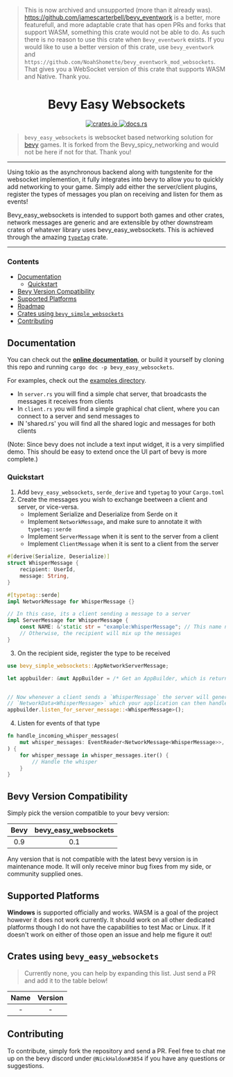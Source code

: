 > This is now archived and unsupported (more than it already was). https://github.com/jamescarterbell/bevy_eventwork is a better, more featurefull, and more adaptable crate that has open PRs and forks that support WASM, something this crate would not be able to do. As such there is no reason to use this crate when `Bevy_eventwork` exists. If you would like to use a better version of this crate, use `bevy_eventwork` and `https://github.com/NoahShomette/bevy_eventwork_mod_websockets`. That gives you a WebSocket version of this crate that supports WASM and Native. Thank you.

<h1 align="center">
    Bevy Easy Websockets
</h1>

<p align="center">
    <a href="https://crates.io/crates/bevy_easy_websockets">
        <img src="https://img.shields.io/crates/v/bevy_easy_websockets?logo=rust" alt="crates.io">
    </a>
    <a href="https://docs.rs/bevy_easy_websockets">
        <img src="https://docs.rs/bevy_easy_websockets/badge.svg" alt="docs.rs">
    </a>
</p>

> `bevy_easy_websockets` is websocket based networking solution for [bevy](https://bevyengine.org/) games. It is forked from the Bevy_spicy_networking and would not be here if not for that. Thank you!

<hr>

Using tokio as the asynchronous backend along with tungstenite for the websocket implemention, it fully integrates into bevy to allow you to quickly add networking to your game.
Simply add either the server/client plugins, register the types of messages you plan on receiving and listen for them as events!

Bevy_easy_websockets is intended to support both games and other crates, network messages are generic and are extensible by other downstream crates of whatever library uses bevy_easy_websockets. This is achieved through the amazing [`typetag`](https://github.com/dtolnay/typetag) crate.

<hr>

### Contents
- [Documentation](#documentation)
  - [Quickstart](#quickstart)
- [Bevy Version Compatibility](#bevy-version-compatibility)
- [Supported Platforms](#supported-platforms)
- [Roadmap](#roadmap)
- [Crates using `bevy_simple_websockets`](#crates-using-bevy_easy_websockets)
- [Contributing](#contributing)


Documentation
-------------

You can check out the [**online documentation**](https://docs.rs/bevy_easy_websockets), or build it yourself by cloning this repo and running `cargo doc -p bevy_easy_websockets`.

For examples, check out the [examples directory](https://github.com/NoahShomette/bevy_easy_websockets/tree/main/examples).

- In `server.rs` you will find a simple chat server, that broadcasts the messages it receives from clients
- In `client.rs` you will find a simple graphical chat client, where you can connect to a server and send messages to
- IN 'shared.rs' you will find all the shared logic and messages for both clients

(Note: Since bevy does not include a text input widget, it is a very simplified demo. This should be easy to extend once the UI part of bevy 
is more complete.)

### Quickstart

1. Add `bevy_easy_websockets`, `serde_derive` and `typetag` to your `Cargo.toml`
2. Create the messages you wish to exchange beetween a client and server, or vice-versa.
    - Implement Serialize and Deserialize from Serde on it
    - Implement `NetworkMessage`, and make sure to annotate it with `typetag::serde`
    - Implement `ServerMessage` when it is sent to the server from a client
    - Implement `ClientMessage` when it is sent to a client from the server

```rust
#[derive(Serialize, Deserialize)]
struct WhisperMessage {
    recipient: UserId,
    message: String,
}

#[typetag::serde]
impl NetworkMessage for WhisperMessage {}

// In this case, its a client sending a message to a server
impl ServerMessage for WhisperMessage {
    const NAME: &'static str = "example:WhisperMessage"; // This name needs to be unique!
    // Otherwise, the recipient will mix up the messages
}
```

3. On the recipient side, register the type to be received

```rust
use bevy_simple_websockets::AppNetworkServerMessage;

let appbuilder: &mut AppBuilder = /* Get an AppBuilder, which is returned by bevy from App::build() */;


// Now whenever a client sends a `WhisperMessage` the server will generate an event of
// `NetworkData<WhisperMessage>` which your application can then handle
appbuilder.listen_for_server_message::<WhisperMessage>();
```

4. Listen for events of that type

```rust
fn handle_incoming_whisper_messages(
    mut whisper_messages: EventReader<NetworkMessage<WhisperMessage>>,
) {
    for whisper_message in whisper_messages.iter() {
        // Handle the whisper
    }
}
```


Bevy Version Compatibility
--------------------------

Simply pick the version compatible to your bevy version:

| Bevy | bevy_easy_websockets  |
| :-------------------: | :---: |
|          0.9          |  0.1  |

Any version that is not compatible with the latest bevy version is in maintenance mode.
It will only receive minor bug fixes from my side, or community supplied ones.

Supported Platforms
-------------------

**Windows** is supported officially and works. WASM is a goal of the project however it does not work currently. It should work on all other dedicated platforms though I do not have the capabilities to test Mac or Linux. If it doesn't work on either of those open an issue and help me figure it out!


Crates using `bevy_easy_websockets`
--------------------

> Currently none, you can help by expanding this list. Just send a PR and add it to the table below!

| Name | Version |
|:----:|:-------:|
|  -   |    -    |

Contributing
------------

To contribute, simply fork the repository and send a PR. Feel free to chat me up on the bevy discord under `@NickHaldon#3854` if you have any questions or suggestions.
